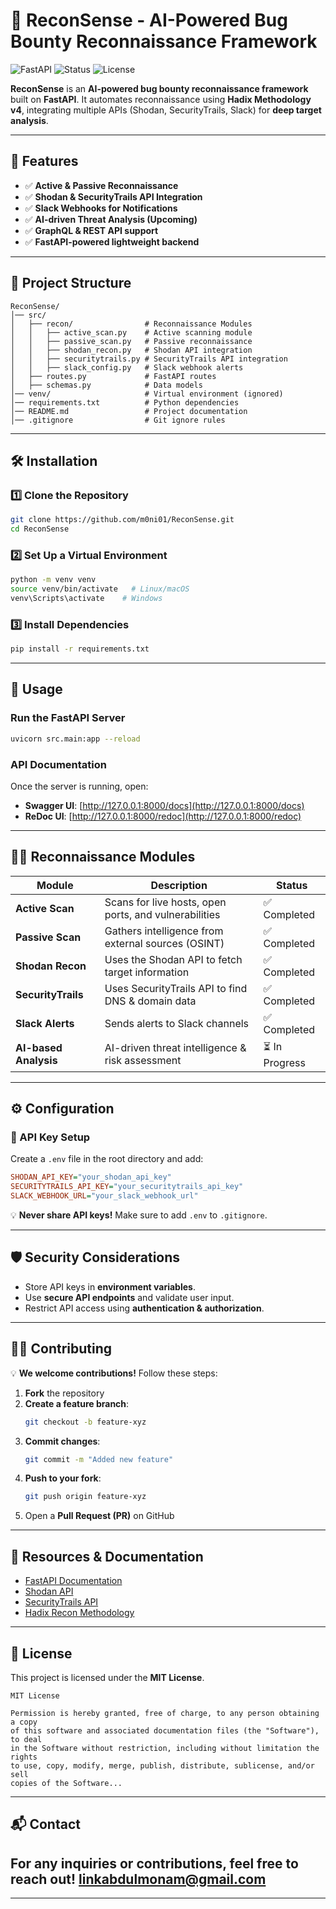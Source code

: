 # 🚀 ReconSense - AI-Powered Bug Bounty Reconnaissance Framework

![FastAPI](https://img.shields.io/badge/FastAPI-Framework-blue.svg) ![Status](https://img.shields.io/badge/Status-Active-green) ![License](https://img.shields.io/badge/License-MIT-blue)

**ReconSense** is an **AI-powered bug bounty reconnaissance framework** built on **FastAPI**. It automates reconnaissance using **Hadix Methodology v4**, integrating multiple APIs (Shodan, SecurityTrails, Slack) for **deep target analysis**.

---

## 📌 Features

- ✅ **Active & Passive Reconnaissance**
- ✅ **Shodan & SecurityTrails API Integration**
- ✅ **Slack Webhooks for Notifications**
- ✅ **AI-driven Threat Analysis (Upcoming)**
- ✅ **GraphQL & REST API support**
- ✅ **FastAPI-powered lightweight backend**

---

## 📂 Project Structure

```
ReconSense/
│── src/
│   ├── recon/                # Reconnaissance Modules
│   │   ├── active_scan.py    # Active scanning module
│   │   ├── passive_scan.py   # Passive reconnaissance
│   │   ├── shodan_recon.py   # Shodan API integration
│   │   ├── securitytrails.py # SecurityTrails API integration
│   │   ├── slack_config.py   # Slack webhook alerts
│   ├── routes.py             # FastAPI routes
│   ├── schemas.py            # Data models
│── venv/                     # Virtual environment (ignored)
│── requirements.txt          # Python dependencies
│── README.md                 # Project documentation
│── .gitignore                # Git ignore rules
```

---

## 🛠️ Installation

### 1️⃣ Clone the Repository

```bash
git clone https://github.com/m0ni01/ReconSense.git
cd ReconSense
```

### 2️⃣ Set Up a Virtual Environment

```bash
python -m venv venv
source venv/bin/activate   # Linux/macOS
venv\Scripts\activate    # Windows
```

### 3️⃣ Install Dependencies

```bash
pip install -r requirements.txt
```

---

## 🚀 Usage

### Run the FastAPI Server

```bash
uvicorn src.main:app --reload
```

### API Documentation

Once the server is running, open:

- **Swagger UI**: [http://127.0.0.1:8000/docs](http://127.0.0.1:8000/docs)
- **ReDoc UI**: [http://127.0.0.1:8000/redoc](http://127.0.0.1:8000/redoc)

---

## 🕵️‍♂️ Reconnaissance Modules

| Module             | Description                                  | Status |
|--------------------|----------------------------------------------|--------|
| **Active Scan**    | Scans for live hosts, open ports, and vulnerabilities | ✅ Completed |
| **Passive Scan**   | Gathers intelligence from external sources (OSINT) | ✅ Completed |
| **Shodan Recon**   | Uses the Shodan API to fetch target information | ✅ Completed |
| **SecurityTrails** | Uses SecurityTrails API to find DNS & domain data | ✅ Completed |
| **Slack Alerts**   | Sends alerts to Slack channels | ✅ Completed |
| **AI-based Analysis** | AI-driven threat intelligence & risk assessment | ⏳ In Progress |

---

## ⚙️ Configuration

### 🔑 API Key Setup

Create a `.env` file in the root directory and add:

```ini
SHODAN_API_KEY="your_shodan_api_key"
SECURITYTRAILS_API_KEY="your_securitytrails_api_key"
SLACK_WEBHOOK_URL="your_slack_webhook_url"
```

💡 **Never share API keys!** Make sure to add `.env` to `.gitignore`.

---

## 🛡️ Security Considerations

- Store API keys in **environment variables**.
- Use **secure API endpoints** and validate user input.
- Restrict API access using **authentication & authorization**.

---

## 👨‍💻 Contributing

💡 **We welcome contributions!** Follow these steps:

1. **Fork** the repository  
2. **Create a feature branch**:  
   ```bash
   git checkout -b feature-xyz
   ```
3. **Commit changes**:  
   ```bash
   git commit -m "Added new feature"
   ```
4. **Push to your fork**:  
   ```bash
   git push origin feature-xyz
   ```
5. Open a **Pull Request (PR)** on GitHub

---

## 🔗 Resources & Documentation

- [FastAPI Documentation](https://fastapi.tiangolo.com/)
- [Shodan API](https://developer.shodan.io/)
- [SecurityTrails API](https://docs.securitytrails.com/)
- [Hadix Recon Methodology](https://github.com/jhaddix/)

---

## 📜 License

This project is licensed under the **MIT License**.

```
MIT License

Permission is hereby granted, free of charge, to any person obtaining a copy
of this software and associated documentation files (the "Software"), to deal
in the Software without restriction, including without limitation the rights
to use, copy, modify, merge, publish, distribute, sublicense, and/or sell
copies of the Software...
```

---

## 📬 Contact

For any inquiries or contributions, feel free to reach out!
linkabdulmonam@gmail.com
---



---


